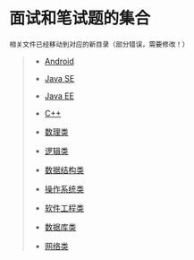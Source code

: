 # 面试和笔试题的集合

``相关文件已经移动到对应的新目录（部分错误，需要修改！）``

>* [Android](https://github.com/shencang/note/tree/master/%E7%A7%BB%E5%8A%A8%E5%BC%80%E5%8F%91(Mobile%20development)/Android/Android.md)
>
>* [Java SE](https://github.com/shencang/note/tree/master/%E8%AF%AD%E8%A8%80%E7%9F%A5%E8%AF%86(Language%20knowledge)/Java/JavaSE.md)
>
>* [Java EE](https://github.com/shencang/note/tree/master/%E8%AF%AD%E8%A8%80%E7%9F%A5%E8%AF%86(Language%20knowledge)/Java/JavaEE.md)
>
>* [C++](https://github.com/shencang/note/tree/master/%E8%AF%AD%E8%A8%80%E7%9F%A5%E8%AF%86(Language%20knowledge)/CorC%2B%2B/c++.md)
>
>* [数理类](https://github.com/shencang/note/tree/master/%E7%AE%97%E6%B3%95%E5%AD%A6%E4%B9%A0(Algorithm%20learning)/Math%26Logic/Mathematics.md)
>
>* [逻辑类](https://github.com/shencang/note/tree/master/%E7%AE%97%E6%B3%95%E5%AD%A6%E4%B9%A0(Algorithm%20learning)/Math%26Logic/Logic.md)
>
>* [数据结构类](https://github.com/shencang/note/tree/master/%E7%AE%97%E6%B3%95%E5%AD%A6%E4%B9%A0(Algorithm%20learning)/DataStructure/DataStructure.md)
>* [操作系统类](https://github.com/shencang/note/blob/master/Interview%26WrittenExamination/OS.md)
>
>* [软件工程类](https://github.com/shencang/note/blob/master/Interview%26WrittenExamination/SoftwareEngineering.md)
>
>* [数据库类](https://github.com/shencang/note/tree/master/%E5%90%8E%E7%AB%AF%E6%8A%80%E6%9C%AF(Backend%20technology)/DateBase/SQL.md)
>
>* [网络类](https://github.com/shencang/note/tree/master/%E5%90%8E%E7%AB%AF%E6%8A%80%E6%9C%AF(Backend%20technology)/NetWork/NatWork.md)
